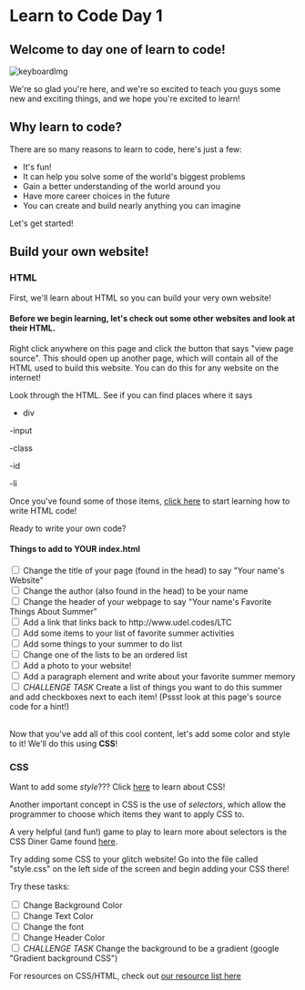 <h1> Learn to Code Day 1</h1>
<h2>Welcome to day one of learn to code!</h2>

![keyboardImg](https://images.unsplash.com/photo-1585676623595-e60b97115f7e?ixlib=rb-1.2.1&ixid=eyJhcHBfaWQiOjEyMDd9&auto=format&fit=crop&w=1050&q=80)
<p> We're so glad you're here, and we're so excited to teach you guys some new and exciting things, and we hope you're excited to learn!</p>
<h2> Why learn to code? </h2>
There are so many reasons to learn to code, here's just a few: 
<ul>
  <li>It's fun!</li>
  <li>It can help you solve some of the world's biggest problems</li>
  <li>Gain a better understanding of the world around you</li>
  <li>Have more career choices in the future</li>
  <li>You can create and build nearly anything you can imagine</li>
</ul>
Let's get started! 
<h2>Build your own website!</h2>

<h3>HTML</h3>
First, we'll learn about HTML so you can build your very own website!

#### Before we begin learning, let's check out some other websites and look at their HTML. 

Right click anywhere on this page and click the button that says "view page source". This should open up another page, which will contain all of the HTML used to build this website. You can do this for any website on the internet!

Look through the HTML. See if you can find places where it says 

- div

-input

-class

-id

-li

Once you've found some of those items, <a href="./introtohtml/index.html" target="_blank" >click here</a> to start learning how to write HTML code! 

Ready to write your own code? 


#### Things to add to YOUR index.html
<div>
  <input type="checkbox">
  <label>Change the title of your page (found in the head) to say "Your name's Website"</label><br>
  <input type="checkbox" >
  <label>Change the author (also found in the head) to be your name</label><br>
  <input type="checkbox" >
  <label>Change the header of your webpage to say "Your name's Favorite Things About Summer"</label><br>
  <input type="checkbox">
  <label>Add a link that links back to http://www.udel.codes/LTC</label><br> 
  <input type="checkbox">
  <label>Add some items to your list of favorite summer activities</label><br>
  <input type="checkbox" >
  <label>Add some things to your summer to do list</label><br>
  <input type="checkbox">
  <label>Change one of the lists to be an ordered list</label><br> 
  <input type="checkbox">
  <label>Add a photo to your website!</label><br>
  <input type="checkbox" >
  <label>Add a paragraph element and write about your favorite summer memory</label><br>
  <input type="checkbox" >
    <label><em>CHALLENGE TASK </em>Create a list of things you want to do this summer and add checkboxes next to each item! (Pssst look at this page's source code for a hint!)</label><br>  
</div><br>

Now that you've add all of this cool content, let's add some color and style to it! We'll do this using **CSS**!

<h3>CSS</h3>
Want to add some <i>style</i>??? Click <a href="./introtocss/index.html" target="_blank" >here</a> to learn about CSS!<br>

Another important concept in CSS is the use of *selectors*, which allow the programmer to choose which items they want to apply CSS to. 

A very helpful (and fun!) game to play to learn more about selectors is the CSS Diner Game found [here](https://flukeout.github.io/).

Try adding some CSS to your glitch website! Go into the file called "style.css" on the left side of the screen and begin adding your CSS there!

Try these tasks:

<input type="checkbox" >
  <label>Change Background Color</label><br>
<input type="checkbox" >
  <label>Change Text Color</label><br>
  <input type="checkbox" >
<label>Change the font</label><br>
  <input type="checkbox" >
<label>Change Header Color</label><br>
  <input type="checkbox" >
<label><em>CHALLENGE TASK</em> Change the background to be a gradient (google "Gradient background CSS")</label><br>


For resources on CSS/HTML, check out [our resource list here](https://udel.codes/LTC/HTMLResources)
